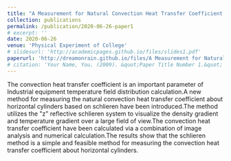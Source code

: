 ```yaml
---
title: "A Measurement for Natural Convection Heat Transfer Coefficient about Horizontal Cylinders Based on Schlieren Method"
collection: publications
permalink: /publication/2020-06-26-paper1
# excerpt: ''
date: 2020-06-26
venue: 'Physical Experiment of College'
# slidesurl: 'http://academicpages.github.io/files/slides1.pdf'
paperurl: 'http://dreamonrain.github.io/files/A Measurement for Natural Convection Heat Transfer Coefficient about Horizontal Cylinders Based on Schlieren Method.pdf'
# citation: 'Your Name, You. (2009). &quot;Paper Title Number 1.&quot; <i>Journal 1</i>. 1(1).'
---
```


The convection heat transfer coefficient is an important parameter of Industrial equipment temperature field distribution calculation.A new method for measuring the natural convection heat transfer coefficient about horizontal cylinders based on schlieren have been introduced.The method utilizes the "z" reflective schlieren system to visualize the density gradient and temperature gradient over a large field of view.The convection heat transfer coefficient have been calculated via a combination of image analysis and numerical calculation.The results show that the schlieren method is a simple and feasible method for measuring the convection heat transfer coefficient about horizontal cylinders.